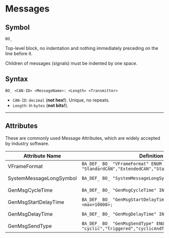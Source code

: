 # Messages

## Symbol

    BO_

Top-level block, no indentation and nothing immediately preceding on the line before it.

Children of messages (signals) must be indented by one space.

## Syntax

    BO_ <CAN-ID> <MessageName>: <Length> <Transmitter>

- `CAN-ID`: `decimal` (**not hex!**). Unique, no repeats.
- `Length`: in `bytes` (**not bits!**).

---

## Attributes

These are commonly used Message Attributes, which are widely accepted by industry software.

| Attribute Name          | Definition                                                                               | Default Value                               |
| ----------------------- | ---------------------------------------------------------------------------------------- | ------------------------------------------- |
| VFrameFormat            | `BA_DEF_ BO_ "VFrameFormat" ENUM "StandardCAN","ExtendedCAN","StandardFD","ExtendedFD";` | `BA_DEF_DEF_ "VFrameFormat" "StandardCAN";` |
| SystemMessageLongSymbol | `BA_DEF_ BO_ "SystemMessageLongSymbol" STRING;`                                          | `BA_DEF_DEF_ "SystemMessageLongSymbol";`    |
| GenMsgCycleTime         | `BA_DEF_ BO_ "GenMsgCycleTime" INT 0 10000;`                                             | `BA_DEF_DEF_ "GenMsgCycleTime" 0;`          |
| GenMsgStartDelayTime    | `BA_DEF_ BO_ "GenMsgStartDelayTime" INT <min=0> <max=10000>;`                            | `BA_DEF_DEF_ "GenMsgStartDelayTime" 0;`     |
| GenMsgDelayTime         | `BA_DEF_ BO_ "GenMsgDelayTime" INT <min=0> <max=10000>;`                                 | `BA_DEF_DEF_ "GenMsgDelayTime" 0;`          |
| GenMsgSendType          | `BA_DEF_ BO_ "GenMsgSendType" ENUM "cyclic","triggered","cyclicAndTriggered","none";`    | `BA_DEF_DEF_ "GenMsgSendType" "none";`      |
